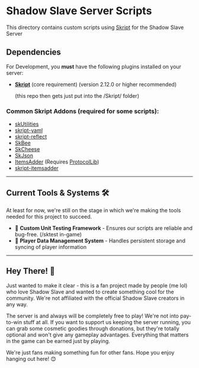 # Shadow Slave Server Scripts

This directory contains custom scripts using [Skript](https://github.com/SkriptLang/Skript) for the Shadow Slave Server

## Dependencies

For Development, you **must** have the following plugins installed on your server:

- **[Skript](https://github.com/SkriptLang/Skript)** (core requirement) (version 2.12.0 or higher recommended)
  
  (this repo then gets just put into the /Skript/ folder)

### Common Skript Addons (required for some scripts):
- [skUtilities](https://github.com/TPGamesNL/SkUtilities)
- [skript-yaml](https://github.com/SkriptLang/skript-yaml)
- [skript-reflect](https://github.com/TPGamesNL/skript-reflect)
- [SkBee](https://github.com/ShaneBeee/SkBee)
- [SkCheese](https://github.com/APickledCheese/SkCheese)
- [SkJson](https://github.com/Southen/SkJson)
- [ItemsAdder](https://www.spigotmc.org/resources/itemsadder.73355/) (Requires [ProtocolLib](https://www.spigotmc.org/resources/protocollib.1997/))
- [skript-itemsadder](https://github.com/Asleeepp/skript-itemsadder/)

---

## Current Tools & Systems 🛠️
At least for now, we're still on the stage in which we're making the tools needed for this project to succeed.

- 🧪 **Custom Unit Testing Framework** - Ensures our scripts are reliable and bug-free. (/sktest in-game)
- 💾 **Player Data Management System** - Handles persistent storage and syncing of player information

---

## Hey There! 👋

Just wanted to make it clear - this is a fan project made by people (me lol) who love Shadow Slave and wanted to create something cool for the community. We're not affiliated with the official Shadow Slave creators in any way.

The server is and always will be completely free to play! We're not into pay-to-win stuff at all. If you want to support us keeping the server running, you can grab some cosmetic goodies through donations, but they're totally optional and won't give any gameplay advantages. Everything that matters in the game can be earned just by playing.

We're just fans making something fun for other fans. Hope you enjoy hanging out here! 😊
